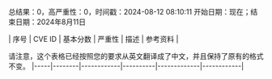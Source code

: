 总结果：0，高严重性：0，时间戳：2024-08-12 08:10:11
开始日期：现在；结束日期：2024年8月11日

| 序号 | CVE ID | 基本分数 | 严重性 | 描述 | 参考资料 |

请注意，这个表格已经按照您的要求从英文翻译成了中文，并且保持了原有的格式不变。
|-----|--------|------------|----------|-------------|------------|
